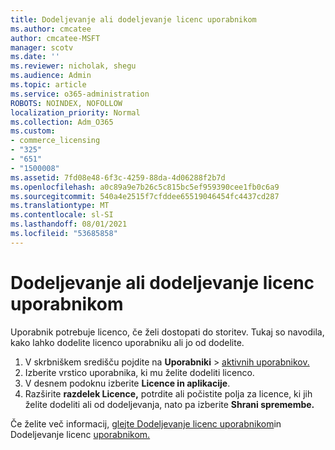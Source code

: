 ```yaml
---
title: Dodeljevanje ali dodeljevanje licenc uporabnikom
ms.author: cmcatee
author: cmcatee-MSFT
manager: scotv
ms.date: ''
ms.reviewer: nicholak, shegu
ms.audience: Admin
ms.topic: article
ms.service: o365-administration
ROBOTS: NOINDEX, NOFOLLOW
localization_priority: Normal
ms.collection: Adm_O365
ms.custom:
- commerce_licensing
- "325"
- "651"
- "1500008"
ms.assetid: 7fd08e48-6f3c-4259-88da-4d06288f2b7d
ms.openlocfilehash: a0c89a9e7b26c5c815bc5ef959390cee1fb0c6a9
ms.sourcegitcommit: 540a4e2515f7cfddee65519046454fc4437cd287
ms.translationtype: MT
ms.contentlocale: sl-SI
ms.lasthandoff: 08/01/2021
ms.locfileid: "53685858"
---
```

# <a name="assign-or-unassign-licenses-to-users"></a>Dodeljevanje ali dodeljevanje licenc uporabnikom

Uporabnik potrebuje licenco, če želi dostopati do storitev. Tukaj so navodila, kako lahko dodelite licenco uporabniku ali jo od dodelite.
  
1. V skrbniškem središču pojdite na **Uporabniki** \> [aktivnih uporabnikov.](https://go.microsoft.com/fwlink/p/?linkid=834822)
2. Izberite vrstico uporabnika, ki mu želite dodeliti licenco.
3. V desnem podoknu izberite **Licence in aplikacije**.
4. Razširite **razdelek Licence,** potrdite ali počistite polja za licence, ki jih želite dodeliti ali od dodeljevanja, nato pa izberite **Shrani spremembe.**

Če želite več informacij, [glejte Dodeljevanje licenc uporabnikom](/microsoft-365/admin/manage/assign-licenses-to-users)in Dodeljevanje licenc [uporabnikom.](/microsoft-365/admin/manage/remove-licenses-from-users)